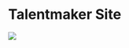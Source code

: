 # Talentmaker Site #

<a href="https://codeclimate.com/github/Luke-zhang-04/talentmaker-site/maintainability"><img src="https://api.codeclimate.com/v1/badges/fed273e3b8aaa311eb17/maintainability"/></a>
